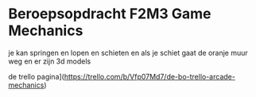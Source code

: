 # Beroepsopdracht F2M3 Game Mechanics

je kan springen en lopen en schieten en als je schiet gaat de oranje muur weg en er zijn 3d models

de trello pagina](https://trello.com/b/Vfp07Md7/de-bo-trello-arcade-mechanics)
